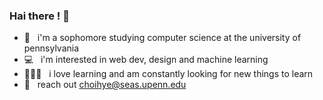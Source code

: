 ### Hai there ! 🦦

<!--
**ac-hj/ac-hj** is a ✨ _special_ ✨ repository because its `README.md` (this file) appears on your GitHub profile.

Here are some ideas to get you started:

- 🔭 I’m currently working on ...
- 🌱 I’m currently learning ...
- 👯 I’m looking to collaborate on ...
- 🤔 I’m looking for help with ...
- 💬 Ask me about ...
- 📫 How to reach me: ...
- 😄 Pronouns: ...
- ⚡ Fun fact: ...
-->

- 🏫&nbsp;&nbsp; i'm a sophomore studying computer science at the university of pennsylvania
- 💻&nbsp;&nbsp; i'm interested in web dev, design and machine learning 
- 👩🏻‍💻&nbsp;&nbsp; i love learning and am constantly looking for new things to learn 
- 💌&nbsp;&nbsp; reach out choihye@seas.upenn.edu 
